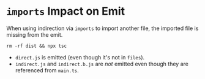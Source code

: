 # `imports` Impact on Emit

When using indirection via `imports` to import another file, the imported file
is missing from the emit.

```
rm -rf dist && npx tsc
```

- `direct.js` is emitted (even though it's not in `files`).
- `indirect.js` and `indirect.b.js` are _not_ emitted even though they are referenced from `main.ts`.
